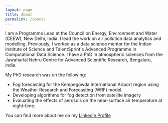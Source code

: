 ```yaml
---
layout: page
title: About
permalink: /about/
---
```


I am a Programme Lead at the Council on Energy, Environment and Water (CEEW), New Delhi, India. I lead the work on air pollution data analytics and modelling. Previously, I worked as a data science mentor for the Indian Institute of Science and TalentSprint's Advanced Programme in Computational Data Science. I have a PhD in atmospheric sciences from the Jawaharlal Nehru Centre for Advanced Scientific Research, Bengaluru, India.

My PhD research was on the following:

* Fog forecasting for the Kempegowda International Airport region using the Weather Research and Forecasting (WRF) model.
* Developing algorithms for fog detection from satellite imagery
* Evaluating the effects of aerosols on the near-surface air temperature at night-time.

You can find more about me on my [Linkedin Profile](https://www.linkedin.com/in/rafiuddin-mohammad-ba235b41/) 
